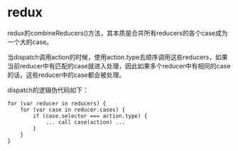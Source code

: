 # redux

redux的combineReducers()方法，其本质是合并所有reducers的各个case成为一个大的case。

当dispatch调用action的时候，使用action.type去顺序调用这些reducers，如果当前reducer中有匹配的case就进入处理，因此如果多个reducer中有相同的case的话，这些reducer中的case都会被处理。

dispatch的逻辑伪代码如下：

    for (var reducer in reducers) {
        for (var case in reducer.cases) {
            if (case.selector === action.type) {
                ... call case(action) ...
            }
        }
    }
